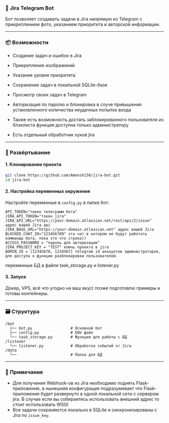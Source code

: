 ### 🧠 Jira Telegram Bot

Бот позволяет создавать задачи в Jira напрямую из Telegram с прикреплением фото, указанием приоритета и авторской информации.

---

### 📦 Возможности

- Создание задач и ошибок в Jira
- Прикрепление изображений
- Указание уровня приоритета
- Сохранение задач в локальной SQLite-базе
- Просмотр своих задач в Telegram
- Авторизация по паролю и блокировка в случе привышения установленного количества неудачных попыток входа
- Также есть возможность достать заблокированного пользователя из блэклиста функция доступна только администратору

- Есть отдельный обработчик хуков jira

---

### 🚀 Развёртывание

#### 1. Клонирование проекта
```bash
git clone https://github.com/Amonshi56/jira-bot.git
cd jira-bot
```

#### 2. Настройка переменных окружения

Настройте переменные в `config.py` в папке бот:
```env
API_TOKEN="токен телеграмм бота"
JIRA_API_TOKEN="токен jira"
JIRA_API_URL="https://your-domain.atlassian.net/rest/api/2/issue" адрес вашей Jira api
JIRA_BASE_URL="https://your-domain.atlassian.net" адрес вашей Jira
BLOCKED_CHAT_ID="123456789" это чат в котором не будут работать комманды бота, пока это что строка))
ACCESS_PASSWORD = "пароль для авторизации" 
JIRA_PROJECT_KEY = "TEST" ключь проекта в jira
ADMIN_ID = [12345678, 1234567] telegram id аккаунтов администраторов, для доступа к функции разблокировки пользователей.
```
переменные БД в файле task_storage.py и listener.py

#### 3. Запуск
Докер, VPS, всё что угодно на ваш вкус) позже подготовлю примеры и готовы контейнеры.

---

### 🗃️ Структура

```
/bot
  ├── bot.py                 # Основной бот
  ├── config.py              # ENV файл   
  └── task_storage.py        # Функции для работы с БД     
/listener
  └── listener.py            # Обработка событий от Jira
/data
  └──                        # Папка для БД
```

---

### 📝 Примечания

- Для получения Webhook-ов из Jira необходимо поднять Flask-приложение, в нынешняя конфигурация подразумевает что Flask-приложение будет развернуто в одной локальной сети с сервером jira. 
В случае если вы собираетесь использовать внешний адрес то стоит использовать WSGI  
- Все задачи сохраняются локально в SQLite и синхронизированы с Jira по `issue_key`.
